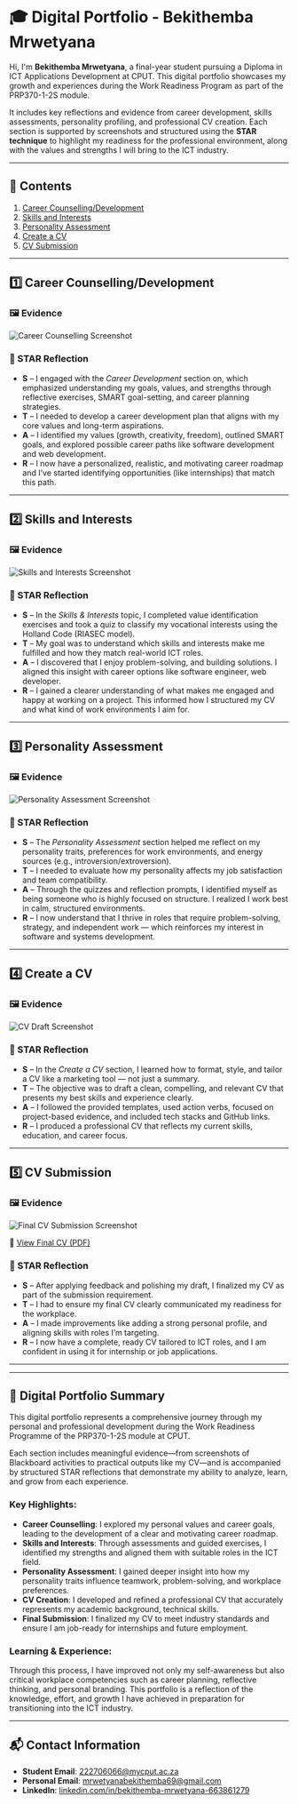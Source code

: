 # 🎓 Digital Portfolio - Bekithemba Mrwetyana

Hi, I'm **Bekithemba Mrwetyana**, a final-year student pursuing a Diploma in ICT Applications Development at CPUT. This digital portfolio showcases my growth and experiences during the Work Readiness Program as part of the PRP370-1-2S module.

It includes key reflections and evidence from career development, skills assessments, personality profiling, and professional CV creation. Each section is supported by screenshots and structured using the **STAR technique** to highlight my readiness for the professional environment, along with the values and strengths I will bring to the ICT industry.

---

## 📌 Contents

1. [Career Counselling/Development](#1️⃣-career-counselling)
2. [Skills and Interests](#2️⃣-skills-and-interests)
3. [Personality Assessment](#3️⃣-personality-assessment)
4. [Create a CV](#4️⃣-create-a-cv)
5. [CV Submission](#5️⃣-cv-submission)

---

## 1️⃣ Career Counselling/Development

### 🖼️ Evidence

![Career Counselling Screenshot](screenshots/Career-Development.png)

### 🌟 STAR Reflection

- **S** – I engaged with the *Career Development* section on, which emphasized understanding my goals, values, and strengths through reflective exercises, SMART goal-setting, and career planning strategies.  
- **T** – I needed to develop a career development plan that aligns with my core values and long-term aspirations.  
- **A** – I identified my values (growth, creativity, freedom), outlined SMART goals, and explored possible career paths like software development and web development.  
- **R** – I now have a personalized, realistic, and motivating career roadmap and I’ve started identifying opportunities (like internships) that match this path.

---

## 2️⃣ Skills and Interests

### 🖼️ Evidence

![Skills and Interests Screenshot](screenshots/Skills-and-Interests.png)

### 🌟 STAR Reflection

- **S** – In the *Skills & Interests* topic, I completed value identification exercises and took a quiz to classify my vocational interests using the Holland Code (RIASEC model).  
- **T** – My goal was to understand which skills and interests make me fulfilled and how they match real-world ICT roles.  
- **A** – I discovered that I enjoy problem-solving, and building solutions. I aligned this insight with career options like software engineer, web developer.  
- **R** – I gained a clearer understanding of what makes me engaged and happy at working on a project. This informed how I structured my CV and what kind of work environments I aim for.

---

## 3️⃣ Personality Assessment

### 🖼️ Evidence

![Personality Assessment Screenshot](screenshots/Personality-Assessment.png)

### 🌟 STAR Reflection

- **S** – The *Personality Assessment* section helped me reflect on my personality traits, preferences for work environments, and energy sources (e.g., introversion/extroversion).  
- **T** – I needed to evaluate how my personality affects my job satisfaction and team compatibility.  
- **A** – Through the quizzes and reflection prompts, I identified myself as being someone who is highly focused on structure. I realized I work best in calm, structured environments.  
- **R** – I now understand that I thrive in roles that require problem-solving, strategy, and independent work — which reinforces my interest in software and systems development.

---

## 4️⃣ Create a CV

### 🖼️ Evidence

![CV Draft Screenshot](screenshots/Create-a-CV.png)

### 🌟 STAR Reflection

- **S** – In the *Create a CV* section, I learned how to format, style, and tailor a CV like a marketing tool — not just a summary.  
- **T** – The objective was to draft a clean, compelling, and relevant CV that presents my best skills and experience clearly.  
- **A** – I followed the provided templates, used action verbs, focused on project-based evidence, and included tech stacks and GitHub links.  
- **R** – I produced a professional CV that reflects my current skills, education, and career focus.

---

## 5️⃣ CV Submission

### 🖼️ Evidence

![Final CV Submission Screenshot](screenshots/CV-Submission.png)

📎 [View Final CV (PDF)](docs/cv.pdf)

### 🌟 STAR Reflection

- **S** – After applying feedback and polishing my draft, I finalized my CV as part of the submission requirement.  
- **T** – I had to ensure my final CV clearly communicated my readiness for the workplace.  
- **A** – I made improvements like adding a strong personal profile, and aligning skills with roles I’m targeting.  
- **R** – I now have a complete, ready CV tailored to ICT roles, and I am confident in using it for internship or job applications.

---
---

## 🧾 Digital Portfolio Summary

This digital portfolio represents a comprehensive journey through my personal and professional development during the Work Readiness Programme of the PRP370-1-2S module at CPUT.

Each section includes meaningful evidence—from screenshots of Blackboard activities to practical outputs like my CV—and is accompanied by structured STAR reflections that demonstrate my ability to analyze, learn, and grow from each experience.

### Key Highlights:

-  **Career Counselling**: I explored my personal values and career goals, leading to the development of a clear and motivating career roadmap.
-  **Skills and Interests**: Through assessments and guided exercises, I identified my strengths and aligned them with suitable roles in the ICT field.
-  **Personality Assessment**: I gained deeper insight into how my personality traits influence teamwork, problem-solving, and workplace preferences.
-  **CV Creation**: I developed and refined a professional CV that accurately represents my academic background, technical skills.
-  **Final Submission**: I finalized my CV to meet industry standards and ensure I am job-ready for internships and future employment.

### Learning & Experience:

Through this process, I have improved not only my self-awareness but also critical workplace competencies such as career planning, reflective thinking, and personal branding. This portfolio is a reflection of the knowledge, effort, and growth I have achieved in preparation for transitioning into the ICT industry.

---

## 📬 Contact Information

- **Student Email**: 222706066@mycput.ac.za  
- **Personal Email**: mrwetyanabekithemba69@gmail.com  
- **LinkedIn**: [linkedin.com/in/bekithemba-mrwetyana-663861279](https://www.linkedin.com/in/bekithemba-mrwetyana-663861279)  


